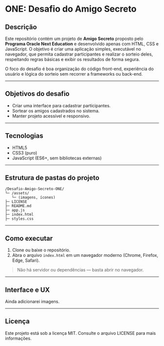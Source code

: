 # ONE: Desafio do Amigo Secreto

## Descrição

Este repositório contém um projeto de **Amigo Secreto** proposto pelo **Programa Oracle Next Education** e desenvolvido apenas com HTML, CSS e JavaScript. O objetivo é criar uma aplicação simples, executável no navegador, que permita cadastrar participantes e realizar o sorteio deles, respeitando regras básicas e exibir os resultados de forma segura.

O foco do desafio é boa organização do código front-end, experiência do usuário e lógica do sorteio sem recorrer a frameworks ou back-end.

---

## Objetivos do desafio

* Criar uma interface para cadastrar participantes.
* Sortear os amigos cadastrados no sistema.
* Manter projeto acessível e responsivo.

---

## Tecnologias

* HTML5
* CSS3 (puro)
* JavaScript (ES6+, sem bibliotecas externas)

---

## Estrutura de pastas do projeto

```
/Desafio-Amigo-Secreto-ONE/
└─ /assets/
   └─ (imagens, ícones)
├─ LICENSE
├─ README.md
├─ app.js
├─ index.html
├─ styles.css

```

---

## Como executar

1. Clone ou baixe o repositório.
2. Abra o arquivo `index.html` em um navegador moderno (Chrome, Firefox, Edge, Safari).

> Não há servidor ou dependências — basta abrir no navegador.

---

## Interface e UX
Ainda adicionarei imagens.

---

## Licença
Este projeto está sob a licença MIT. Consulte o arquivo LICENSE para mais informações.
